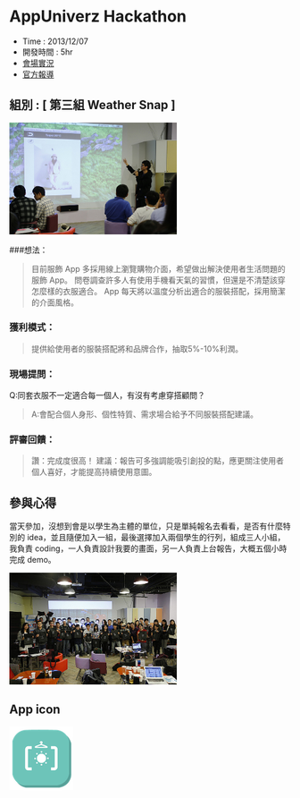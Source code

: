 # AppUniverz Hackathon

- Time : 2013/12/07
- 開發時間 : 5hr
- [會場實況](https://www.facebook.com/AppUniverz/posts/707888282554614?comment_tracking=%7B%22tn%22%3A%22O%22%7D)
- [官方報導](http://www.appuniverz.org/blog/activity/hackathon/hackathon_take/)

## 組別 : [ 第三組 Weather Snap ]

<img src='./markdown/assets/_hack_1/2.jpg' width='300'>

###想法：

> 目前服飾 App 多採用線上瀏覽購物介面，希望做出解決使用者生活問題的服飾 App。
問卷調查許多人有使用手機看天氣的習慣，但還是不清楚該穿怎麼樣的衣服適合。
App 每天將以溫度分析出適合的服裝搭配，採用簡潔的介面風格。

### 獲利模式：

> 提供給使用者的服裝搭配將和品牌合作，抽取5%-10%利潤。



### 現場提問：

Q:同套衣服不一定適合每一個人，有沒有考慮穿搭顧問？

> A:會配合個人身形、個性特質、需求場合給予不同服裝搭配建議。

### 評審回饋：

> 讚：完成度很高！
建議：報告可多強調能吸引創投的點，應更關注使用者個人喜好，才能提高持續使用意圖。

## 參與心得

當天參加，沒想到會是以學生為主體的單位，只是單純報名去看看，是否有什麼特別的 idea，並且隨便加入一組，最後選擇加入兩個學生的行列，組成三人小組，我負責 coding，一人負責設計我要的畫面，另一人負責上台報告，大概五個小時完成 demo。

<img src='./markdown/assets/_hack_1/1.jpg' width='300'>


## App icon
![img](./markdown/assets/_hack_1/icon.png)
